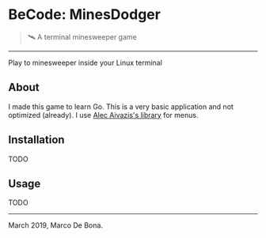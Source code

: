 # BeCode: MinesDodger

> 🛰️ A terminal minesweeper game

* * *

Play to minesweeper inside your Linux terminal

## About

I made this game to learn Go. This is a very basic application and not optimized (already).
I use [Alec Aivazis's library](https://github.com/AlecAivazis/survey) for menus.

## Installation

TODO

## Usage

TODO

* * *

March 2019, Marco De Bona.
